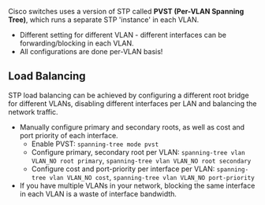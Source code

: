 Cisco switches uses a version of STP called **PVST (Per-VLAN Spanning Tree)**, which runs a separate STP 'instance' in each VLAN.
- Different setting for different VLAN - different interfaces can be forwarding/blocking in each VLAN.
- All configurations are done per-VLAN basis!
## Load Balancing
STP load balancing can be achieved by configuring a different root bridge for different VLANs, disabling different interfaces per LAN and balancing the network traffic.
- Manually configure primary and secondary roots, as well as cost and port priority of each interface.
	- Enable PVST: `spanning-tree mode pvst`
	- Configure primary, secondary root per VLAN: `spanning-tree vlan VLAN_NO root primary`, `spanning-tree vlan VLAN_NO root secondary`
	- Configure cost and port-priority per interface per VLAN: `spanning-tree vlan VLAN_NO cost`, `spanning-tree vlan VLAN_NO port-priority`
- If you have multiple VLANs in your network, blocking the same interface in each VLAN is a waste of interface bandwidth.